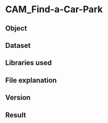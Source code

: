 # CAM_Find-a-Car-Park

## Object

## Dataset

## Libraries used


## File explanation


## Version

## Result
